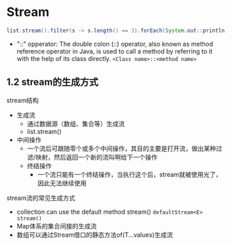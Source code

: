 # Stream

``` Java
list.stream().filter(s -> s.length() == 3).forEach(System.out::println);
```

- "::" opperator: The double colon (::) operator, also known as method reference operator in Java, is used to call a method by referring to it with the help of its class directly. `<Class name>::<method name>`

## 1.2 stream的生成方式

stream结构

- 生成流
  - 通过数据源（数组、集合等）生成流
  - list.stream()
- 中间操作
  - 一个流后可跟随零个或多个中间操作，其目的主要是打开流，做出某种过滤/映射，然后返回一个新的流叫啊给下一个操作
  - 终结操作
    - 一个流只能有一个终结操作，当执行这个后，stream就被使用光了，因此无法继续使用

stream流的常见生成方式  

- collection can use the default method stream() `defaultStream<E> stream()`
- Map体系的集合间接的生成流
- 数组可以通过Stream借口的静态方法of(T...values)生成流

